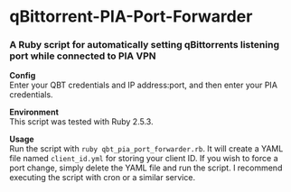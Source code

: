 # qBittorrent-PIA-Port-Forwarder

### A Ruby script for automatically setting qBittorrents listening port while connected to PIA VPN

**Config**\
Enter your QBT credentials and IP address:port, and then enter your PIA credentials.

**Environment**\
This script was tested with Ruby 2.5.3.

**Usage**\
Run the script with `ruby qbt_pia_port_forwarder.rb`. It will create a YAML file named `client_id.yml` for storing your client ID. If you wish to force a port change, simply delete the YAML file and run the script. I recommend executing the script with cron or a similar service.
